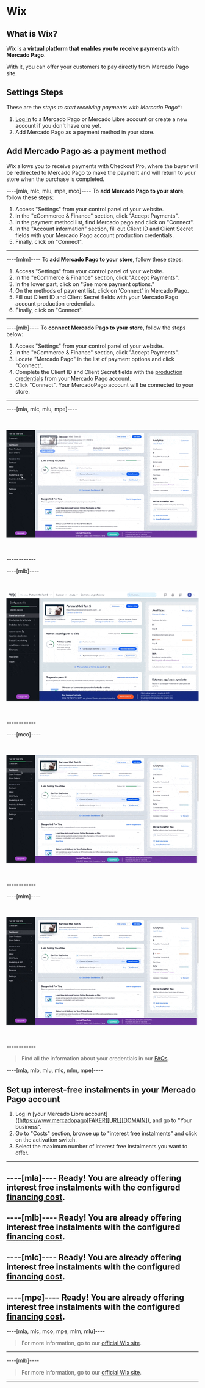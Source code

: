 # Wix

## What is Wix?
 
Wix is a **virtual platform that enables you to receive payments with Mercado Pago**.

With it, you can offer your customers to pay directly from Mercado Pago site.
 

## Settings Steps

These are the *steps to start receiving payments with Mercado Pago**:

1. [Log in](https://www.mercadolibre.com/jms/[FAKER][GLOBALIZE][SITE_ID]/lgz/login?platform_id=mp&go=https://www.mercadopago[FAKER][URL][DOMAIN]/developers/es/guides/online-payments/subscriptions/previous-requirements&go=https://www.mercadopago[FAKER][URL][DOMAIN]/developers/es/guides/plugins/unofficial/wix) to a Mercado Pago or Mercado Libre account or create a new account if you don't have one yet.
2. Add Mercado Pago as a payment method in your store.

## Add Mercado Pago as a payment method
 
Wix allows you to receive payments with Checkout Pro, where the buyer will be redirected to Mercado Pago to make the payment and will return to your store when the purchase is completed.
 
----[mla, mlc, mlu, mpe, mco]----
To **add Mercado Pago to your store**, follow these steps:
 
1. Access "Settings" from your control panel of your website.
1. In the "eCommerce & Finance" section, click "Accept Payments".
1. In the payment method list, find Mercado pago and click on "Connect".
1. In the "Account information" section, fill out Client ID and Client Secret fields with your Mercado Pago account production credentials.
1. Finally, click on "Connect".
------------

----[mlm]----
To **add Mercado Pago to your store**, follow these steps:
 
1. Access "Settings" from your control panel of your website.
1. In the "eCommerce & Finance" section, click "Accept Payments".
1. In the lower part, click on "See more payment options."
1. On the methods of payment list, click on 'Connect' in Mercado Pago.
1. Fill out Client ID and Client Secret fields with your Mercado Pago account production credentials.
1. Finally, click on "Connect".
------------

----[mlb]----
To **connect Mercado Pago to your store**, follow the steps below:

1. Access "Settings" from your control panel of your website.
1. In the "eCommerce & Finance" section, click "Accept Payments".
1. Locate "Mercado Pago" in the list of payment options and click "Connect".
1. Complete the Client ID and Client Secret fields with the [production credentials]([FAKER][CREDENTIALS][URL]) from your Mercado Pago account.
1. Click "Connect". Your MercadoPago account will be connected to your store.
------------


----[mla, mlc, mlu, mpe]----
<p>&nbsp;</p>

![Setting active in Wix](/images/wix/wix_en_connect_configuration_mla_mlc_mlu_mpe.gif)
<p>&nbsp;</p>
------------

----[mlb]----
<p>&nbsp;</p>

![Setting connect in Wix](/images/wix/wix_es_connect_configuration_mlb.gif)
<p>&nbsp;</p>
------------

----[mco]----
<p>&nbsp;</p>

![Setting active in Wix](/images/wix/wix_en_connect_configuration_mco.gif)
<p>&nbsp;</p>
------------

----[mlm]----
<p>&nbsp;</p>

![Setting active in Wix](/images/wix/wix_en_connect_configuration_mlm.gif)
<p>&nbsp;</p>
------------


>  Find all the information about your credentials in our [FAQs](https://www.mercadopago[FAKER][URL][DOMAIN]/developers/en/guides/faqs/credentials).

----[mla, mlb, mlu, mlc, mlm, mpe]----
## Set up interest-free instalments in your Mercado Pago account
 
1. Log in [your Mercado Libre account]((https://www.mercadopago[FAKER][URL][DOMAIN]), and go to "Your business".
2. Go to "Costs" section, browse up to "interest free instalments" and click on the activation switch.
3. Select the maximum number of interest free instalments you want to offer.
------------


----[mla]----
Ready! You are already offering interest free instalments with the configured [financing cost](https://www.mercadopago.com.ar/ayuda/cuotas-sin-interes_3299).
------------

----[mlb]----
Ready! You are already offering interest free instalments with the configured [financing cost](https://www.mercadopago.com.br/ajuda/oferecer-parcelas-sem-juros-para-compradores_454).
------------

----[mlc]----
Ready! You are already offering interest free instalments with the configured [financing cost](https://www.mercadopago.cl/ayuda/3299).
------------

----[mpe]----
Ready! You are already offering interest free instalments with the configured [financing cost](https://www.mercadopago.com.pe/ayuda/3299).
------------


<!-- -->
----[mla, mlc, mco, mpe, mlm, mlu]----
> For more information, go to our [official Wix site](https://es.wix.com/ecommerce/tienda-online).
------------

----[mlb]----
> For more information, go to our [official Wix site](https://pt.wix.com/ecommerce/loja-virtual).
------------
